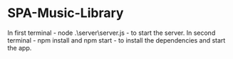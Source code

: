 # SPA-Music-Library
In first terminal - node .\server\server.js - to start the server.
In second terminal - npm install and npm start - to install the dependencies and start the app.
